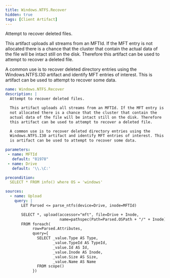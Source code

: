 ```yaml
---
title: Windows.NTFS.Recover
hidden: true
tags: [Client Artifact]
---
```


Attempt to recover deleted files.

This artifact uploads all streams from an MFTId. If the MFT entry is
not allocated there is a chance that the cluster that contain the
actual data of the file will be intact still on the disk. Therefore
this artifact can be used to attempt to recover a deleted file.

A common use is to recover deleted directory entries using the
Windows.NTFS.I30 artifact and identify MFT entries of interest. This
is artifact can be used to attempt to recover some data.


```yaml
name: Windows.NTFS.Recover
description: |
  Attempt to recover deleted files.

  This artifact uploads all streams from an MFTId. If the MFT entry is
  not allocated there is a chance that the cluster that contain the
  actual data of the file will be intact still on the disk. Therefore
  this artifact can be used to attempt to recover a deleted file.

  A common use is to recover deleted directory entries using the
  Windows.NTFS.I30 artifact and identify MFT entries of interest. This
  is artifact can be used to attempt to recover some data.

parameters:
 - name: MFTId
   default: "81978"
 - name: Drive
   default: '\\.\C:'

precondition:
  SELECT * FROM info() where OS = 'windows'

sources:
  - name: Upload
    query: |
       LET Parsed <= parse_ntfs(device=Drive, inode=MFTId)

       SELECT *, upload(accessor="mft", file=Drive + Inode,
                        name=pathspec(Path=Parsed.OSPath + "/" + Inode)) AS IndexUpload
       FROM foreach(
            row=Parsed.Attributes,
            query={
              SELECT _value.Type AS Type,
                     _value.TypeId AS TypeId,
                     _value.Id AS Id,
                     _value.Inode AS Inode,
                     _value.Size AS Size,
                     _value.Name AS Name
              FROM scope()
            })

```
